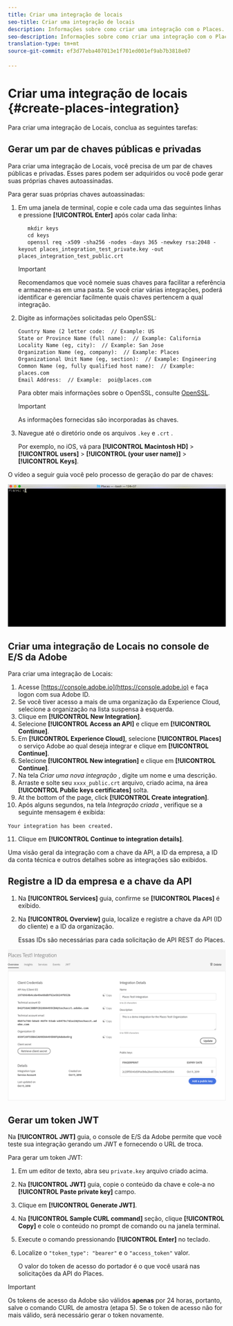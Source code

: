```yaml
---
title: Criar uma integração de locais
seo-title: Criar uma integração de locais
description: Informações sobre como criar uma integração com o Places.
seo-description: Informações sobre como criar uma integração com o Places.
translation-type: tm+mt
source-git-commit: ef3d77eba407013e1f701ed001ef9ab7b3818e07

---
```



# Criar uma integração de locais {#create-places-integration}

Para criar uma integração de Locais, conclua as seguintes tarefas:

## Gerar um par de chaves públicas e privadas

Para criar uma integração de Locais, você precisa de um par de chaves públicas e privadas. Esses pares podem ser adquiridos ou você pode gerar suas próprias chaves autoassinadas.

Para gerar suas próprias chaves autoassinadas:

1. Em uma janela de terminal, copie e cole cada uma das seguintes linhas e pressione **[!UICONTROL Enter]** após colar cada linha:

   ```text
      mkdir keys
      cd keys
      openssl req -x509 -sha256 -nodes -days 365 -newkey rsa:2048 -keyout places_integration_test_private.key -out    places_integration_test_public.crt
   ```

   >[!IMPORTANT]
   >
   >Recomendamos que você nomeie suas chaves para facilitar a referência e armazene-as em uma pasta. Se você criar várias integrações, poderá identificar e gerenciar facilmente quais chaves pertencem a qual integração.

2. Digite as informações solicitadas pelo OpenSSL:

   ```text
   Country Name (2 letter code:  // Example: US
   State or Province Name (full name):  // Example: California
   Locality Name (eg, city):  // Example: San Jose
   Organization Name (eg, company):  // Example: Places
   Organizational Unit Name (eg, section):  // Example: Engineering
   Common Name (eg, fully qualified host name):  // Example: places.com
   Email Address:  // Example:  poi@places.com
   ```

   Para obter mais informações sobre o OpenSSL, consulte [OpenSSL](https://www.openssl.org/).

   >[!IMPORTANT]
   >
   >As informações fornecidas são incorporadas às chaves.

3. Navegue até o diretório onde os arquivos `.key` e `.crt` .

   Por exemplo, no iOS, vá para **[!UICONTROL Macintosh HD]** &gt; **[!UICONTROL users]** &gt; **[!UICONTROL (your user name)]** &gt; **[!UICONTROL Keys]**.

O vídeo a seguir guia você pelo processo de geração do par de chaves:

![](/help/assets/places_integration_video.gif)

## Criar uma integração de Locais no console de E/S da Adobe

Para criar uma integração de Locais:

1. Acesse [https://console.adobe.io](https://console.adobe.io) e faça logon com sua Adobe ID.
2. Se você tiver acesso a mais de uma organização da Experience Cloud, selecione a organização na lista suspensa à esquerda.
3. Clique em **[!UICONTROL New Integration]**.
4. Selecione **[!UICONTROL Access an API]** e clique em **[!UICONTROL Continue]**.
5. Em **[!UICONTROL Experience Cloud]**, selecione **[!UICONTROL Places]** o serviço Adobe ao qual deseja integrar e clique em **[!UICONTROL Continue]**.
6. Selecione **[!UICONTROL New integration]** e clique em **[!UICONTROL Continue]**.
7. Na tela *Criar uma nova integração* , digite um nome e uma descrição.
8. Arraste e solte seu `xxxx_public.crt` arquivo, criado acima, na área **[!UICONTROL Public keys certificates]** solta.
9. At the bottom of the page, click **[!UICONTROL Create integration]**.
10. Após alguns segundos, na tela *Integração criada* , verifique se a seguinte mensagem é exibida:

   `Your integration has been created.`

11. Clique em **[!UICONTROL Continue to integration details]**.

   Uma visão geral da integração com a chave da API, a ID da empresa, a ID da conta técnica e outros detalhes sobre as integrações são exibidos.

## Registre a ID da empresa e a chave da API

1. Na **[!UICONTROL Services]** guia, confirme se **[!UICONTROL Places]** é exibido.
2. Na **[!UICONTROL Overview]** guia, localize e registre a chave da API (ID do cliente) e a ID da organização.

   Essas IDs são necessárias para cada solicitação de API REST do Places.

![](/help/assets/places_orgid_api-key.png)

## Gerar um token JWT

Na **[!UICONTROL JWT]** guia, o console de E/S da Adobe permite que você teste sua integração gerando um JWT e fornecendo o URL de troca.

Para gerar um token JWT:

1. Em um editor de texto, abra seu `private.key` arquivo criado acima.
2. Na **[!UICONTROL JWT]** guia, copie o conteúdo da chave e cole-a no **[!UICONTROL Paste private key]** campo.
3. Clique em **[!UICONTROL Generate JWT]**.
4. Na **[!UICONTROL Sample CURL command]** seção, clique **[!UICONTROL Copy]** e cole o conteúdo no prompt de comando ou na janela terminal.
5. Execute o comando pressionando **[!UICONTROL Enter]** no teclado.
6. Localize o `"token_type": "bearer"` e o `"access_token"` valor.

   O valor do token de acesso do portador é o que você usará nas solicitações da API do Places.

>[!IMPORTANT]
>
>Os tokens de acesso da Adobe são válidos **apenas** por 24 horas, portanto, salve o comando CURL de amostra (etapa 5). Se o token de acesso não for mais válido, será necessário gerar o token novamente.

